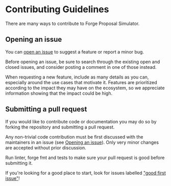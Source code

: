 # Contributing Guidelines

There are many ways to contribute to Forge Proposal Simulator.

## Opening an issue

You can [open an issue] to suggest a feature or report a minor bug.

Before opening an issue, be sure to search through the existing open and closed issues, and consider posting a comment in one of those instead.

When requesting a new feature, include as many details as you can, especially around the use cases that motivate it. Features are prioritized according to the impact they may have on the ecosystem, so we appreciate information showing that the impact could be high.

[open an issue]: https://github.com/solidity-labs-io/forge-proposal-simulator/issues/new

## Submitting a pull request

If you would like to contribute code or documentation you may do so by forking the repository and submitting a pull request.

Any non-trivial code contribution must be first discussed with the maintainers in an issue (see [Opening an issue](#opening-an-issue)). Only very minor changes are accepted without prior discussion.

Run linter, forge fmt and tests to make sure your pull request is good before submitting it.

If you're looking for a good place to start, look for issues labelled ["good first issue"](https://github.com/solidity-labs-io/forge-proposal-simulator/labels/good%20first%20issue)!
